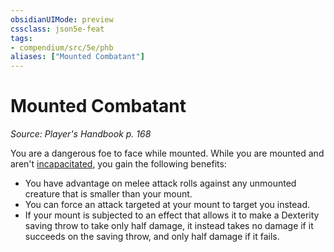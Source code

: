 ```yaml
---
obsidianUIMode: preview
cssclass: json5e-feat
tags:
- compendium/src/5e/phb
aliases: ["Mounted Combatant"]
---
```

# Mounted Combatant
*Source: Player's Handbook p. 168*  

You are a dangerous foe to face while mounted. While you are mounted and aren't [incapacitated](/compendium/rules/conditions.md#incapacitated), you gain the following benefits:

- You have advantage on melee attack rolls against any unmounted creature that is smaller than your mount.  
- You can force an attack targeted at your mount to target you instead.  
- If your mount is subjected to an effect that allows it to make a Dexterity saving throw to take only half damage, it instead takes no damage if it succeeds on the saving throw, and only half damage if it fails.